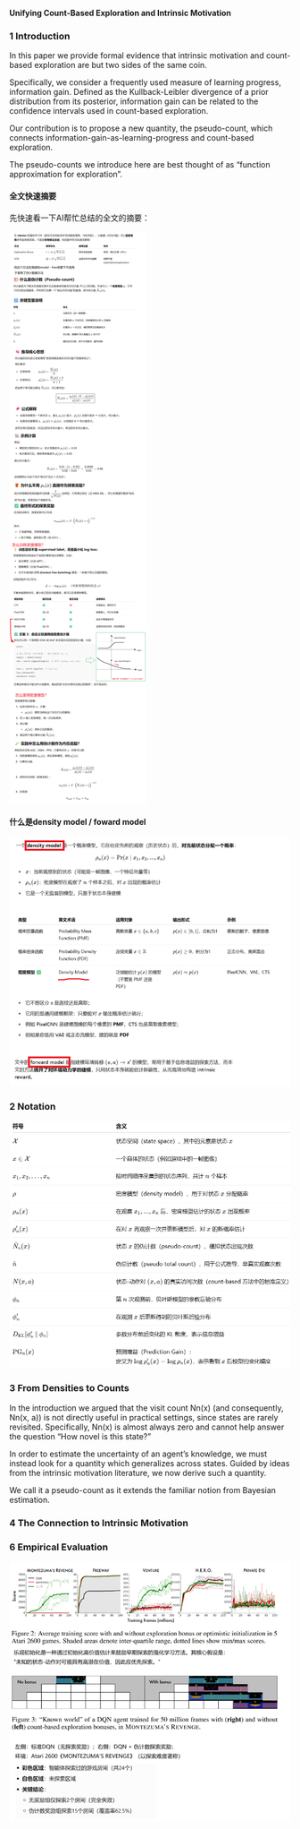 

**Unifying Count-Based Exploration and Intrinsic Motivation**

### 1 Introduction

In this paper we provide formal evidence that intrinsic motivation and count-based exploration are but two sides of the same coin.

Specifically, we consider a frequently used measure of learning progress, information gain. Defined as the Kullback-Leibler divergence of a prior distribution from its posterior, information gain can be related to the confidence intervals
used in count-based exploration.

Our contribution is to propose a new quantity, the pseudo-count, which connects information-gain-as-learning-progress and count-based exploration.

The pseudo-counts we introduce here are best thought of as “function approximation for exploration”.

#### 全文快速摘要

先快速看一下AI帮忙总结的全文的摘要：

![image-20250731204339806](img/image-20250731204339806.png)

#### 什么是density model / foward model

![](img/image-20250801111945134.png)

### 2 Notation

![image-20250801125006655](img/image-20250801125006655.png)

### 3 From Densities to Counts

In the introduction we argued that the visit count Nn(x) (and consequently, Nn(x, a)) is not directly useful in practical settings, since states are rarely revisited. Specifically, Nn(x) is almost always zero and cannot help answer the question “How novel is this state?”

In order to estimate the uncertainty of an agent’s knowledge, we must instead look for a quantity which generalizes across states. Guided by ideas from the intrinsic motivation literature, we now derive such a quantity. 

We call it a pseudo-count as it extends the familiar notion from Bayesian estimation.

### 4 The Connection to Intrinsic Motivation

### 6 Empirical Evaluation

![image-20250801150152853](img/image-20250801150152853.png)
